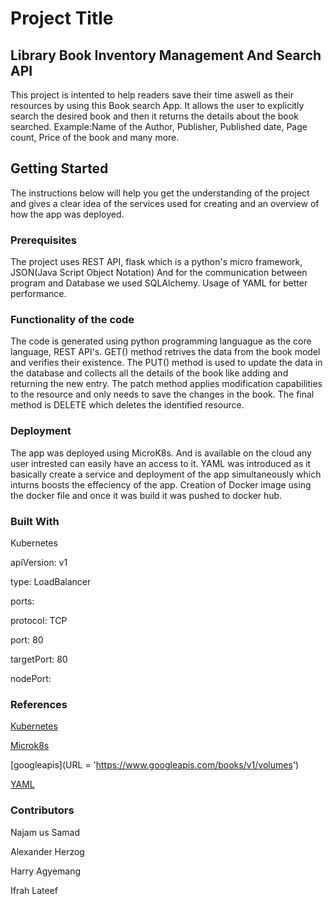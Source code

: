 # Project Title

## Library Book Inventory Management And Search API

This project is intented to help readers save their time aswell as their resources by using this 
Book search App. It allows the user to explicitly search the desired book and then it returns the 
details about the book searched.
Example:Name of the Author, Publisher, Published date, Page count, Price of the book and many more.

## Getting Started

The instructions below will help you get the understanding of the project and gives a clear idea 
of the services used for creating and an overview of how the app was deployed.

### Prerequisites

The project uses REST API, flask which is a python's micro framework, JSON(Java Script Object Notation)
And for the communication between program and Database we used SQLAlchemy. Usage of YAML for better 
performance.
 
### Functionality of the code

The code is generated using python programming languague as the core language, REST API's. 
GET() method retrives the data from the book model and verifies their existence. The PUT() method 
is used to update the data in the database and collects all the details of the book like adding and returning
the new entry. The patch method applies modification capabilities to the resource and only needs to 
save the changes in the book. The final method is DELETE which deletes the identified resource.


### Deployment

The app was deployed using MicroK8s. And is available on the cloud any user intrested can easily have an 
access to it. YAML was introduced as it basically create a service and deployment of the app
simultaneously which inturns boosts the effeciency of the app. Creation of Docker image using the docker file 
and once it was build it was pushed to docker hub.


### Built With

Kubernetes

apiVersion: v1

type: LoadBalancer

ports:

protocol: TCP

port: 80

targetPort: 80

nodePort: 


### References

[Kubernetes](https://kubernetes.io/docs/concepts/overview/what-is-kubernetes/)

[Microk8s](https://github.com/ubuntu/microk8s)

[googleapis](URL = 'https://www.googleapis.com/books/v1/volumes')

[YAML](https://blog.stackpath.com/yaml/)



### Contributors


Najam us Samad

Alexander Herzog

Harry Agyemang

Ifrah Lateef
    








